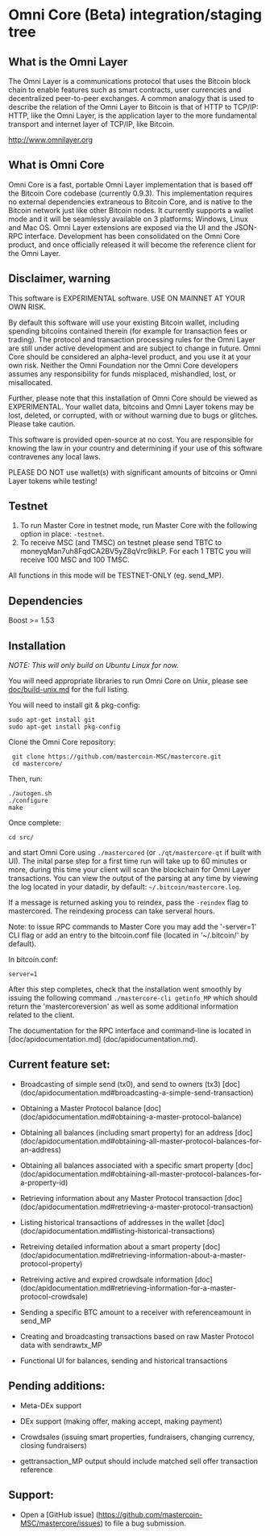 Omni Core (Beta) integration/staging tree
=================================================

What is the Omni Layer
----------------------
The Omni Layer is a communications protocol that uses the Bitcoin block chain to enable features such as smart contracts, user currencies and decentralized peer-to-peer exchanges. A common analogy that is used to describe the relation of the Omni Layer to Bitcoin is that of HTTP to TCP/IP: HTTP, like the Omni Layer, is the application layer to the more fundamental transport and internet layer of TCP/IP, like Bitcoin.

http://www.omnilayer.org

What is Omni Core
-----------------

Omni Core is a fast, portable Omni Layer implementation that is based off the Bitcoin Core codebase (currently 0.9.3). This implementation requires no external dependencies extraneous to Bitcoin Core, and is native to the Bitcoin network just like other Bitcoin nodes. It currently supports a wallet mode and it will be seamlessly available on 3 platforms: Windows, Linux and Mac OS. Omni Layer extensions are exposed via the UI and the JSON-RPC interface. Development has been consolidated on the Omni Core product, and once officially released it will become the reference client for the Omni Layer.

Disclaimer, warning
-------------------
This software is EXPERIMENTAL software. USE ON MAINNET AT YOUR OWN RISK.

By default this software will use your existing Bitcoin wallet, including spending bitcoins contained therein (for example for transaction fees or trading).
The protocol and transaction processing rules for the Omni Layer are still under active development and are subject to change in future.
Omni Core should be considered an alpha-level product, and you use it at your own risk. Neither the Omni Foundation nor the Omni Core developers assumes any responsibility for funds misplaced, mishandled, lost, or misallocated.

Further, please note that this installation of Omni Core should be viewed as EXPERIMENTAL. Your wallet data, bitcoins and Omni Layer tokens may be lost, deleted, or corrupted, with or without warning due to bugs or glitches. Please take caution.

This software is provided open-source at no cost. You are responsible for knowing the law in your country and determining if your use of this software contravenes any local laws.

PLEASE DO NOT use wallet(s) with significant amounts of bitcoins or Omni Layer tokens while testing!

Testnet
-------------------

1. To run Master Core in testnet mode, run Master Core with the following option in place: ``` -testnet ```.
2. To receive MSC (and TMSC) on testnet please send TBTC to moneyqMan7uh8FqdCA2BV5yZ8qVrc9ikLP. For each 1 TBTC you will receive 100 MSC and 100 TMSC.

All functions in this mode will be TESTNET-ONLY (eg. send_MP).


Dependencies
------------
Boost >= 1.53

Installation
------------

*NOTE: This will only build on Ubuntu Linux for now.*

You will need appropriate libraries to run Omni Core on Unix, 
please see [doc/build-unix.md](doc/build-unix.md) for the full listing.

You will need to install git & pkg-config:

```
sudo apt-get install git
sudo apt-get install pkg-config
```

Clone the Omni Core repository:

```
 git clone https://github.com/mastercoin-MSC/mastercore.git
 cd mastercore/
```

Then, run:

```
./autogen.sh
./configure
make
```
Once complete:

```
cd src/
```
and start Omni Core using ```./mastercored``` (or ```./qt/mastercore-qt``` if built with UI). The inital parse step for a first time run
will take up to 60 minutes or more, during this time your client will scan the blockchain for Omni Layer transactions. You can view the 
output of the parsing at any time by viewing the log located in your datadir, by default: ```~/.bitcoin/mastercore.log```.

If a message is returned asking you to reindex, pass the ```-reindex``` flag to mastercored. The reindexing process can take serveral hours.

Note: to issue RPC commands to Master Core you may add the '-server=1' CLI flag or add an entry to the bitcoin.conf file (located in '~/.bitcoin/' by default).

In bitcoin.conf:
```
server=1
```

After this step completes, check that the installation went smoothly by issuing the following command ```./mastercore-cli getinfo_MP``` which should return the 'mastercoreversion' as well as some
additional information related to the client.

The documentation for the RPC interface and command-line is located in [doc/apidocumentation.md] (doc/apidocumentation.md).

Current feature set:
--------------------

* Broadcasting of simple send (tx0), and send to owners (tx3) [doc] (doc/apidocumentation.md#broadcasting-a-simple-send-transaction)

* Obtaining a Master Protocol balance [doc] (doc/apidocumentation.md#obtaining-a-master-protocol-balance)

* Obtaining all balances (including smart property) for an address [doc] (doc/apidocumentation.md#obtaining-all-master-protocol-balances-for-an-address)

* Obtaining all balances associated with a specific smart property [doc] (doc/apidocumentation.md#obtaining-all-master-protocol-balances-for-a-property-id)

* Retrieving information about any Master Protocol transaction [doc] (doc/apidocumentation.md#retrieving-a-master-protocol-transaction)

* Listing historical transactions of addresses in the wallet [doc] (doc/apidocumentation.md#listing-historical-transactions)                            

* Retreiving detailed information about a smart property [doc] (doc/apidocumentation.md#retrieving-information-about-a-master-protocol-property)

* Retreiving active and expired crowdsale information [doc] (doc/apidocumentation.md#retrieving-information-for-a-master-protocol-crowdsale)

* Sending a specific BTC amount to a receiver with referenceamount in send_MP

* Creating and broadcasting transactions based on raw Master Protocol data with sendrawtx_MP

* Functional UI for balances, sending and historical transactions

Pending additions:
-------------------

* Meta-DEx support

* DEx support (making offer, making accept, making payment)

* Crowdsales (issuing smart properties, fundraisers, changing currency, closing fundraisers)

* gettransaction_MP output should include matched sell offer transaction reference

Support:
------------------

* Open a [GitHub issue] (https://github.com/mastercoin-MSC/mastercore/issues) to file a bug submission.

